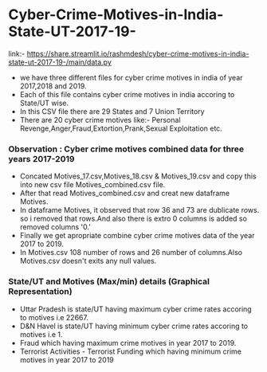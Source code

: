 # Cyber-Crime-Motives-in-India-State-UT-2017-19-
link:- https://share.streamlit.io/rashmdesh/cyber-crime-motives-in-india-state-ut-2017-19-/main/data.py

* we have three different files for cyber crime motives in india of year 2017,2018 and 2019. 
*  Each of this file contains cyber crime motives in india accoring to State/UT wise. 
*  In this CSV file there are 29 States and 7 Union Territory  
* There are 20 cyber crime motives like:- Personal Revenge,Anger,Fraud,Extortion,Prank,Sexual Exploitation etc.

### Observation : Cyber crime motives combined data for three years 2017-2019
* Concated Motives_17.csv,Motives_18.csv & Motives_19.csv and copy this into new csv file Motives_combined.csv file.
* After that read Motives_combined.csv and creat new dataframe Motives.
* In dataframe Motives, it observed that row 36 and 73 are dublicate rows. so i removed that rows.And also there is extro 0 columns is added so removed columns '0.'
* Finally we get apropriate combine cyber crime motives data of the year 2017 to 2019.
* In Motives.csv 108 number of rows and 26 number of columns.Also Motives.csv doesn't exits any null values.

### State/UT and Motives (Max/min) details (Graphical Representation)
* Uttar Pradesh is state/UT having maximum cyber crime rates accoring to motives i.e 22667.
* D&N Havel is state/UT having minimum cyber crime rates accoring to motives i.e 1.
* Fraud which having maximum crime motives in year 2017 to 2019.
* Terrorist Activities - Terrorist Funding which having minimum crime motives in year 2017 to 2019

